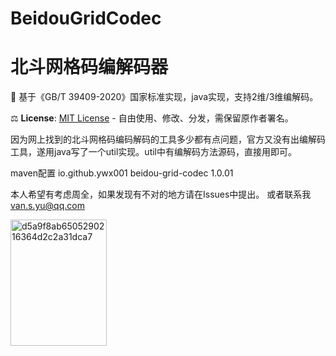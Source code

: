 # BeidouGridCodec
# 北斗网格码编解码器  
   📜 基于《GB/T 39409-2020》国家标准实现，java实现，支持2维/3维编解码。
   
⚖️ **License**: [MIT License](LICENSE) - 自由使用、修改、分发，需保留原作者署名。

因为网上找到的北斗网格码编码解码的工具多少都有点问题，官方又没有出编解码工具，遂用java写了一个util实现。util中有编解码方法源码，直接用即可。

maven配置
<dependency>
   <groupId>io.github.ywx001</groupId>
   <artifactId>beidou-grid-codec</artifactId>
   <version>1.0.01</version>
</dependency>

本人希望有考虑周全，如果发现有不对的地方请在Issues中提出。
或者联系我
van.s.yu@qq.com

<img width="154" height="202" alt="d5a9f8ab6505290216364d2c2a31dca7" src="https://github.com/user-attachments/assets/6e33e114-fc50-467a-95c3-9837e2079084" />
